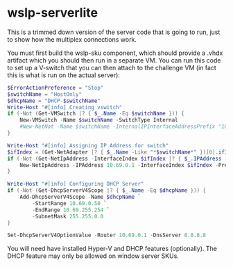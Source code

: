 # wslp-serverlite

This is a trimmed down version of the server code that is going to run, just to
show how the multiplex connections work.

You must first build the wslp-sku component, which should provide a .vhdx
artifact which you should then run in a separate VM. You can run this code to
set up a V-switch that you can then attach to the challenge VM (in fact this is
what is run on the actual server):

```ps1
$ErrorActionPreference = "Stop"
$switchName = "HostOnly"
$dhcpName = "DHCP-$switchName"
Write-Host "#[info] Creating vswitch"
if (-Not (Get-VMSwitch |? { $_.Name -Eq $switchName })) {
    New-VMSwitch -Name $switchName -SwitchType Internal
    #New-NetNat -Name $switchName -InternalIPInterfaceAddressPrefix "10.69.0.0/16"
}

Write-Host "#[info] Assigning IP Address for switch"
$ifIndex = (Get-NetAdapter |? { $_.Name -Like "*$switchName*" })[0].ifIndex
if (-Not (Get-NetIpAddress -InterfaceIndex $ifIndex |? { $_.IPAddress -Eq "10.69.0.1"})) {
    New-NetIpAddress -IPAddress 10.69.0.1 -InterfaceIndex $ifIndex -PrefixLength 16
}

Write-Host "#[info] Configuring DHCP Server"
if (-Not (Get-DhcpServerV4Scope |? { $_.Name -Eq $dhcpName })) {
    Add-DhcpServerV4Scope -Name $dhcpName `
        -StartRange 10.69.0.50 `
        -EndRange 10.69.255.254 `
        -SubnetMask 255.255.0.0
}

Set-DhcpServerV4OptionValue -Router 10.69.0.1 -DnsServer 8.8.8.8
```

You will need have installed Hyper-V and DHCP features (optionally). The DHCP
feature may only be allowed on window server SKUs.
